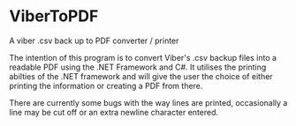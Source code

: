 # ViberToPDF
A viber .csv back up to PDF converter / printer

The intention of this program is to convert Viber's .csv backup files into a readable PDF using the .NET Framework and C#. It utilises the printing abilties of the .NET framework and will give the user the choice of either printing the information or creating a PDF from there.

There are currently some bugs with the way lines are printed, occasionally a line may be cut off or an extra newline character entered. 
